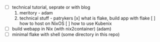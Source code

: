 - [ ] technical tutorial, seprate or with blog
  1. meritory - adam
  2. technical stuff - patrykers
    [x] what is flake, build app with flake
    [ ] how to host on NixOS
    [ ] how to use Kubenix
- [ ] build webapp in Nix (with nix2container) (adam)
- [ ] minimal flake with shell (some directory in this repo)

